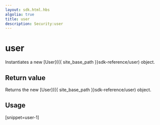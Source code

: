```yaml
---
layout: sdk.html.hbs
algolia: true
title: user
description: Security:user
---
```


  

# user
Instantiates a new [User]({{ site_base_path }}sdk-reference/user) object.


## Return value

Returns the new [User]({{ site_base_path }}sdk-reference/user) object.

## Usage

[snippet=user-1]
